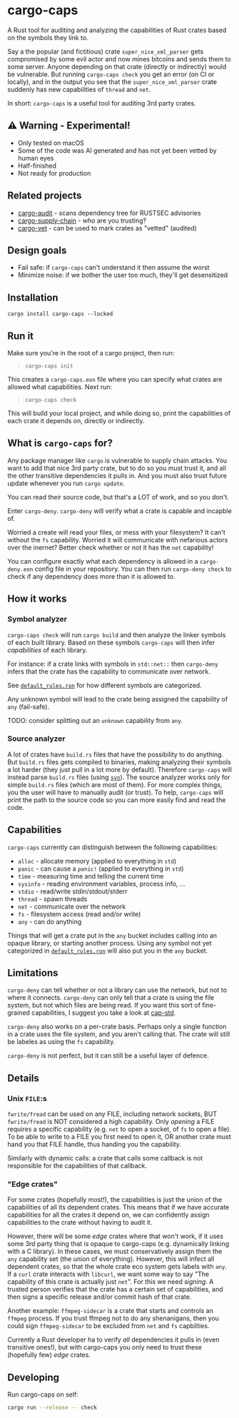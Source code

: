 # cargo-caps

A Rust tool for auditing and analyzing the capabilities of Rust crates based on the symbols they link to.

Say a the popular (and fictitious) crate `super_nice_xml_parser` gets compromised by some evil actor and now mines bitcoins and sends them to some server.
Anyone depending on that crate (directly or indirectly) would be vulnerable.
But running `cargo-caps check` you get an error (on CI or locally),
and in the output you see that the `super_nice_xml_parser` crate suddenly has new capabilities of `thread` and `net`.

In short: `cargo-caps` is a useful tool for auditing 3rd party crates.

## ⚠️ Warning - Experimental!
* Only tested on macOS
* Some of the code was AI generated and has not yet been vetted by human eyes
* Half-finished
* Not ready for production

## Related projects
* [cargo-audit](https://crates.io/crates/cargo-audit) - scans dependency tree for RUSTSEC advisories
* [cargo-supply-chain](https://github.com/rust-secure-code/cargo-supply-chain) - _who_ are you trusting?
* [cargo-vet](https://github.com/mozilla/cargo-vet) - can be used to mark crates as "vetted" (audited)

## Design goals
* Fail safe: if `cargo-caps` can't understand it then assume the worst
* Minimize noise: if we bother the user too much, they'll get desensitized

## Installation
`cargo install cargo-caps --locked`

## Run it
Make sure you're in the root of a cargo project, then run:

> `cargo-caps init`

This creates a `cargo-caps.eon` file where you can specify what crates are allowed what capabilities.
Next run:

> `cargo-caps check`

This will build your local project, and while doing so, print the capabilities of each crate it depends on, directly or indirectly.

## What is `cargo-caps` for?
Any package manager like `cargo` is vulnerable to supply chain attacks.
You want to add that nice 3rd party crate, but to do so you must trust it, and all the other transitive dependencies it pulls in.
And you must also trust future update whenever you run `cargo update`.

You can read their source code, but that's a LOT of work, and so you don't.

Enter `cargo-deny`.
`cargo-deny` will verify what a crate is capable and incapble of.

Worried a create will read your files, or mess with your filesystem? It can't without the `fs` capability.
Worried it will communicate with nefarious actors over the inernet? Better check whether or not it has the `net` capability!

You can configure exactly what each dependency is allowed in a `cargo-deny.eon` config file in your repository.
You can then run `cargo-deny check` to check if any dependency does more than it is allowed to.

## How it works
### Symbol analyzer
`cargo-caps check` will run `cargo build` and then analyze the linker symbols of each built library.
Based on these symbols `cargo-caps` will then infer _capabilities_ of each library.

For instance: if a crate links with symbols in `std::net::` then `cargo-deny` infers that the crate has the capability to communicate over network.

See [`default_rules.ron`](crates/cargo-caps/src/default_rules.ron) for how different symbols are categorized.

Any unknown symbol will lead to the crate being assigned the capability of `any` (fail-safe).

TODO: consider splitting out an `unknown` capability from `any`.

### Source analyzer
A lot of crates have `build.rs` files that have the possibility to do anything.
But `build.rs` files gets compiled to binaries, making analyzing their symbols a lot harder (they just pull in a lot more by default).
Therefore `cargo-caps` will instead parse `build.rs` files (using [`syn`](crates.io/crates/syn)).
The source analyzer works only for simple `build.rs` files (which are most of them).
For more complex things, you the user will have to manually audit (or trust).
To help, `cargo-caps` will print the path to the source code so you can more easily find and read the code.

## Capabilities
`cargo-caps` currently can distinguish between the following capabilities:
- `alloc` - allocate memory (applied to everything in `std`)
- `panic` - can cause a `panic!` (applied to everything in `std`)
- `time` - measuring time and telling the current time
- `sysinfo` - reading environment variables, process info, …
- `stdio` - read/write stdin/stdout/stderr
- `thread` - spawn threads
- `net` - communicate over the network
- `fs` - filesystem access (read and/or write)
- `any` - can do anything

Things that will get a crate put in the `any` bucket includes calling into an opaque library, or starting another process.
Using any symbol not yet categorized in [`default_rules.ron`](crates/cargo-caps/src/default_rules.ron) will also put you in the `any` bucket.


## Limitations
`cargo-deny` can tell whether or not a library can use the network, but not to where it connects.
`cargo-deny` can only tell that a crate is using the file system, but not which files are being read.
If you want this sort of fine-grained capabilities, I suggest you take a look at [cap-std](https://github.com/bytecodealliance/cap-std).

`cargo-deny` also works on a per-crate basis.
Perhaps only a single function in a crate uses the file system, and you aren't calling that.
The crate will still be labeles as using the `fs` capability.

`cargo-deny` is not perfect, but it can still be a useful layer of defence.


## Details
### Unix `FILE`:s
`fwrite/fread` can be used on any FILE, including network sockets, BUT `fwrite/fread` is NOT considered a high capability.
Only _opening_ a FILE requires a specific capability (e.g. `net` to open a socket, of `fs` to open a file).
To be able to write to a FILE you first need to open it, OR another crate must hand you that FILE handle, thus handing you the capability.

Similarly with dynamic calls: a crate that calls some callback is not responsible for the capabilities of that callback.


### "Edge crates"
For some crates (hopefully most!), the capabilities is just the union of the capabilities of all its dependent crates.
This means that if we have accurate capabilities for all the crates it depend on, we can confidently assign capabilities to the crate without having to audit it.

However, there will be some _edge_ crates where that won't work, if it uses some 3rd party thing that is opaque to cargo-caps (e.g. dynamically linking with a C library).
In these cases, we must conservatively assign them the `any` capability set (the union of everything).
However, this will infect all dependent crates, so that the whole crate eco system gets labels with `any`.
If a `curl` crate interacts with `libcurl`, we want some way to say "The capability of this crate is actually just `net`".
For this we need _signing_. A trusted person verifies that the crate has a certain set of capabilities, and then signs a specific release and/or commit hash of that crate.

Another example: `ffmpeg-sidecar` is a crate that starts and controls an `ffmpeg` process.
If you trust ffmpeg not to do any shenanigans, then you could sign `ffmpeg-sidecar` to be excluded from `net` and `fs` capbilties.

Currently a Rust developer ha to verify _all_ dependencies it pulls in (even transitive ones!), but with cargo-caps you only need to trust these (hopefully few) _edge_ crates.

## Developing

Run cargo-caps on self:

```bash
cargo run --release -- check
```
